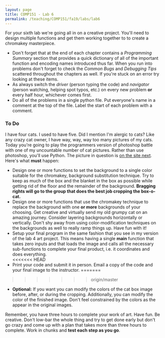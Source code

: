 ```yaml
---
layout: page
title: COMP151 - Lab 6
permalink: /teaching/COMP151/fa19/labs/lab6
---
```


For your sixth lab we're going all in on a creative project. You'll need to design multiple functions and get them working together to to create a chromakey masterpiece.


* Don't forget that at the end of each chapter contains a *Programming Summary* section that provides a quick dictionary of all of the important function and encoding names introduced thus far. When you run into problems don't forget to check the *Common Bugs* and *Debugging Tips* scattered throughout the chapters as well. If you're stuck on an error try looking at these items.
* As always switch the *driver* (person typing the code) and *navigator* (person watching, helping spot typos, etc.) on every new problem **or** every half hour, whichever comes first.
* Do all of the problems in a single python file. Put everyone's name in a comment at the top of the file. Label the start of each problem with a comment.

### To Do

I have four cats. I used to have five. Did I mention I'm alergic to cats? Like any crazy cat owner, I have way, way, way too many pictures of my cats.  Today you're going to play the programmers version of photoshop battle with one of my uncountable number of cat pictures. Rather than use photoshop, you'll use Python. The picture in question is [on the site next](/teaching/COMP151/fa19/labs/Lab6-CatInABox-scaled.jpg). Here's what **must** happen:

* Design one or more functions to set the background to a single color suitable for the chromakey, background substitution technique. Try to keep as much of the box and the blanket in the box as possible while getting rid of the floor and the remainder of the background. **Bragging rights will go to the group that does the best job cropping the box-o-cat.**
* Design one or more functions that use the chromakey technique to replace the background with one **or more** backgrounds of your choosing.  Get creative and virtually send my old grumpy cat on an amazing journey. Consider layering backgrounds horizontally or vertically. Don't shy away from using color-modification techniques on the backgrounds as well to really ramp things up. Have fun with it!
* Setup your final program in the same fashion that you see in my version of the lab 4 art project. This means having a single **main** function that takes zero inputs and that loads the image and calls all the necessary sub-functions to complete your final product, i.e. it coordinates and does everything.   
<<<<<<< HEAD
* Print your code and submit it in person. Email a copy of the code and your final image to the instructor.
=======
>>>>>>> origin/master
* **Optional:**  If you want you can modify the colors of the cat box image before, after, or during the cropping. Additionally, you can modify the color of the finished image.  Don't feel constrained by the colors as the appear in the original images.


Remember, you have three hours to complete your work of art. Have fun. Be creative. Don't low-bar the whole thing and try to get done early but don't go crazy and come up with a plan that takes more than three hours to complete. Work in chunks and **test each step as you go**.  
